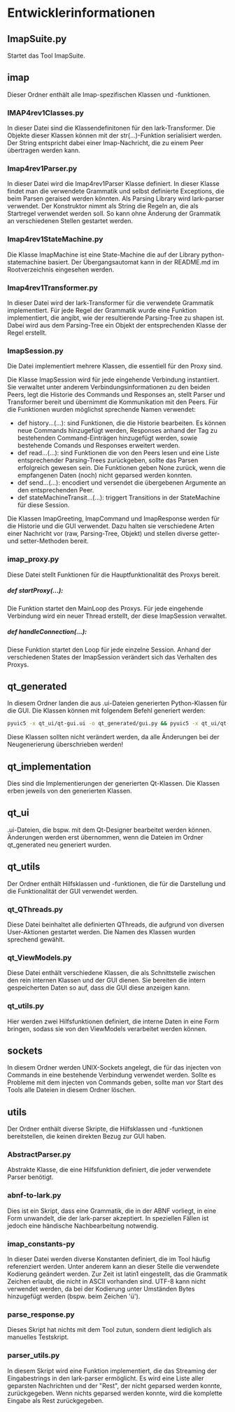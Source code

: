 # Entwicklerinformationen
## ImapSuite.py
Startet das Tool ImapSuite.
## imap
Dieser Ordner enthält alle Imap-spezifischen Klassen und -funktionen.
### IMAP4rev1Classes.py
In dieser Datei sind die Klassendefinitonen für den lark-Transformer. Die Objekte dieser Klassen können mit der str(...)-Funktion serialisiert werden. Der String entspricht dabei einer Imap-Nachricht, die zu einem Peer übertragen werden kann.
### Imap4rev1Parser.py
In dieser Datei wird die Imap4rev1Parser Klasse definiert. In dieser Klasse findet man die verwendete Grammatik und selbst definierte Exceptions, die beim Parsen geraised werden könnten.
Als Parsing Library wird lark-parser verwendet. Der Konstruktor nimmt als String die Regeln an, die als Startregel verwendet werden soll. So kann ohne Änderung der Grammatik an verschiedenen Stellen gestartet werden.
### Imap4rev1StateMachine.py
Die Klasse ImapMachine ist eine State-Machine die auf der Library python-statemachine basiert. Der Übergangsautomat kann in der README.md im Rootverzeichnis eingesehen werden.
### Imap4rev1Transformer.py
In dieser Datei wird der lark-Transformer für die verwendete Grammatik implementiert. Für jede Regel der Grammatik wurde eine Funktion implementiert, die angibt, wie der resultierende Parsing-Tree zu shapen ist. Dabei wird aus dem Parsing-Tree ein Objekt der entsprechenden Klasse der Regel erstellt. 
### ImapSession.py
Die Datei implementiert mehrere Klassen, die essentiell für den Proxy sind.

Die Klasse ImapSession wird für jede eingehende Verbindung instantiiert. Sie verwaltet unter anderem Verbindungsinformationen zu den beiden Peers, legt die Historie des Commands und Responses an, stellt Parser und Transformer bereit und übernimmt die Kommunikation mit den Peers. Für die Funktionen wurden möglichst sprechende Namen verwendet:
- def history...(...): sind Funktionen, die die Historie bearbeiten. Es können neue Commands hinzugefügt werden, Responses anhand der Tag zu bestehenden Command-Einträgen hinzugefügt werden, sowie bestehende Comands und Responses erweitert werden.
- def read...(...): sind Funktionen die von den Peers lesen und eine Liste entsprechender Parsing-Trees zurückgeben, sollte das Parsen erfolgreich gewesen sein. Die Funktionen geben None zurück, wenn die empfangenen Daten (noch) nicht geparsed werden konnten.
- def send...(...): encodiert und versendet die übergebenen Argumente an den entsprechenden Peer.
- def stateMachineTransit...(...): triggert Transitions in der StateMachine für diese Session. 

Die Klassen ImapGreeting, ImapCommand und ImapResponse werden für die Historie und die GUI verwendet. Dazu halten sie verschiedene Arten einer Nachricht vor (raw, Parsing-Tree, Objekt) und stellen diverse getter- und setter-Methoden bereit.

### imap_proxy.py
Diese Datei stellt Funktionen für die Hauptfunktionalität des Proxys bereit.
##### def startProxy(...):
Die Funktion startet den MainLoop des Proxys. Für jede eingehende Verbindung wird ein neuer Thread erstellt, der diese ImapSession verwaltet.
##### def handleConnection(...):
Diese Funktion startet den Loop für jede einzelne Session. Anhand der verschiedenen States der ImapSession verändert sich das Verhalten des Proxys. 

## qt_generated
In diesem Ordner landen die aus .ui-Dateien generierten Python-Klassen für die GUI.
Die Klassen können mit folgendem Befehl generiert werden:

```bash
pyuic5 -x qt_ui/qt-gui.ui -o qt_generated/gui.py && pyuic5 -x qt_ui/qt-imapSession.ui -o qt_generated/gui_imapSession.py && pyuic5 -x qt_ui/qt-pendingDialog.ui -o qt_generated/qui_pendingDialog.py
```

Diese Klassen sollten nicht verändert werden, da alle Änderungen bei der Neugenerierung überschrieben werden!
## qt_implementation
Dies sind die Implementierungen der generierten Qt-Klassen. Die Klassen erben jeweils von den generierten Klassen.
## qt_ui
.ui-Dateien, die bspw. mit dem Qt-Designer bearbeitet werden können. Änderungen werden erst übernommen, wenn die Dateien im Ordner qt_generated neu generiert wurden.
## qt_utils
Der Ordner enthält Hilfsklassen und -funktionen, die für die Darstellung und die Funktionalität der GUI verwendet werden.
### qt_QThreads.py
Diese Datei beinhaltet alle definierten QThreads, die aufgrund von diversen User-Aktionen gestartet werden. Die Namen des Klassen wurden sprechend gewählt.
### qt_ViewModels.py
Diese Datei enthält verschiedene Klassen, die als Schnittstelle zwischen den rein internen Klassen und der GUI dienen. Sie bereiten die intern gespeicherten Daten so auf, dass die GUI diese anzeigen kann.
### qt_utils.py
Hier werden zwei Hilfsfunktionen definiert, die interne Daten in eine Form bringen, sodass sie von den ViewModels verarbeitet werden können.
## sockets
In diesem Ordner werden UNIX-Sockets angelegt, die für das injecten von Commands in eine bestehende Verbindung verwendet werden. Sollte es Probleme mit dem injecten von Commands geben, sollte man vor Start des Tools alle Dateien in diesem Ordner löschen.
## utils
Der Ordner enthält diverse Skripte, die Hilfsklassen und -funktionen bereitstellen, die keinen direkten Bezug zur GUI haben.
### AbstractParser.py
Abstrakte Klasse, die eine Hilfsfunktion definiert, die jeder verwendete Parser benötigt.
### abnf-to-lark.py
Dies ist ein Skript, dass eine Grammatik, die in der ABNF vorliegt, in eine Form unwandelt, die der lark-parser akzeptiert. In speziellen Fällen ist jedoch eine händische Nachbearbeitung notwendig. 
### imap_constants-py
In dieser Datei werden diverse Konstanten definiert, die im Tool häufig referenziert werden. Unter anderem kann an dieser Stelle die verwendete Kodierung geändert werden. Zur Zeit ist latin1 eingestellt, das die Grammatik Zeichen erlaubt, die nicht in ASCII vorhanden sind. UTF-8 kann nicht verwendet werden, da bei der Kodierung unter Umständen Bytes hinzugefügt werden (bspw. beim Zeichen 'ü').
### parse_response.py
Dieses Skript hat nichts mit dem Tool zutun, sondern dient lediglich als manuelles Testskript.
### parser_utils.py
In diesem Skript wird eine Funktion implementiert, die das Streaming der Eingabestrings in den lark-parser ermöglicht. Es wird eine Liste aller geparsten Nachrichten und der "Rest", der nicht geparsed werden konnte, zurückgegeben. Wenn nichts geparsed werden konnte, wird die komplette Eingabe als Rest zurückgegeben. 
